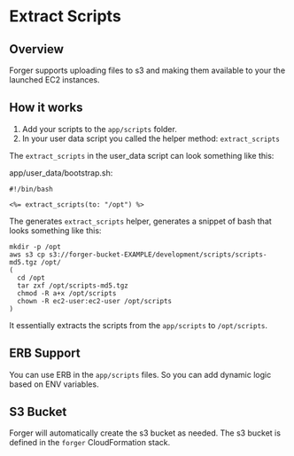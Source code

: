 # Extract Scripts

## Overview

Forger supports uploading files to s3 and making them available to your the launched EC2 instances.

## How it works

1. Add your scripts to the `app/scripts` folder.
2. In your user data script you called the helper method: `extract_scripts`

The `extract_scripts` in the user_data script can look something like this:

app/user_data/bootstrap.sh:

    #!/bin/bash

    <%= extract_scripts(to: "/opt") %>

The generates `extract_scripts` helper, generates a snippet of bash that looks something like this:

    mkdir -p /opt
    aws s3 cp s3://forger-bucket-EXAMPLE/development/scripts/scripts-md5.tgz /opt/
    (
      cd /opt
      tar zxf /opt/scripts-md5.tgz
      chmod -R a+x /opt/scripts
      chown -R ec2-user:ec2-user /opt/scripts
    )

It essentially extracts the scripts from the `app/scripts` to `/opt/scripts`.

## ERB Support

You can use ERB in the `app/scripts` files. So you can add dynamic logic based on ENV variables.

## S3 Bucket

Forger will automatically create the s3 bucket as needed. The s3 bucket is defined in the `forger` CloudFormation stack.
